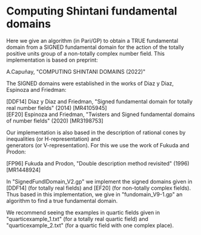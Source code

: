# Computing Shintani fundamental domains
Here we give an algorithm (in Pari/GP) to obtain a TRUE fundamental domain from a SIGNED fundamental domain for the action of the totally positive units group of a non-totally complex number field. This implementation is based on preprint:

A.Capuñay, "COMPUTING SHINTANI DOMAINS (2022)"

The SIGNED domains were established in the works of Diaz y Diaz, Espinoza and Friedman:

[DDF14] Diaz y Diaz and Friedman, "Signed fundamental domain for totally real number fields" (2014)  [MR4105945]    
[EF20] Espinoza and Friedman, "Twisters and Signed fundamental domains of number fields" (2020)  [MR3198753]        

 Our implementation is also based in the description of rational cones by inequalities (or H-representation) and    
 generators (or V-representation). For this we use the work of Fukuda and Prodon:   
 
 [FP96] Fukuda and Prodon, "Double description method revisited" (1996)  [MR1448924]  

In "SignedFundlDomain_V2.gp" we implement the signed domains given in [DDF14] (for totally real fields) and [EF20] (for non-totally complex fields).
Thus based in this implementation, we give in "fundomain_V9-1.gp" an algorithm to find a true fundamental domain.

We recommend seeing the examples in quartic fields given in "quarticexample_1.txt" (for a totally real quartic field) and "quarticexample_2.txt" (for a quartic field with one complex place).
